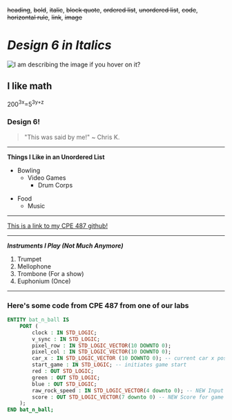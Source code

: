 ~~heading~~, ~~bold~~, ~~italic~~, ~~block quote~~, ~~ordered list~~, ~~unordered list~~, ~~code~~, ~~horizontal rule~~, ~~link~~, ~~image~~
# _Design 6 in Italics_
![I am describing the image if you hover on it?](https://avatars.githubusercontent.com/u/82727581?v=4)

## I like math
200<sup>3x</sup>=5<sup>3y+z</sup>
### Design 6!
> "This was said by me!" ~ Chris K.

<hr>

**Things I Like in an Unordered List**
- Bowling
  + Video Games
    + Drum Corps
* Food
  * Music

<hr>

[This is a link to my CPE 487 github!](https://github.com/Aoli03/DSD-Final-Lab-Project)

<hr>

***Instruments I Play \(Not Much Anymore)***
1. Trumpet
2. Mellophone
3. Trombone \(For a show)
4. Euphonium \(Once)
<hr>

### Here's some code from CPE 487 from one of our labs
```vhdl
ENTITY bat_n_ball IS
    PORT (
        clock : IN STD_LOGIC;
        v_sync : IN STD_LOGIC;
        pixel_row : IN STD_LOGIC_VECTOR(10 DOWNTO 0);
        pixel_col : IN STD_LOGIC_VECTOR(10 DOWNTO 0);
        car_x : IN STD_LOGIC_VECTOR (10 DOWNTO 0); -- current car x position
        start_game : IN STD_LOGIC; -- initiates game start
        red : OUT STD_LOGIC;
        green : OUT STD_LOGIC;
        blue : OUT STD_LOGIC;
        raw_rock_speed : IN STD_LOGIC_VECTOR(4 downto 0); -- NEW Input contains unmodified speed on range of 0 to 31
        score : OUT STD_LOGIC_VECTOR(7 downto 0) -- NEW Score for game needs to go to hexcount
    );
END bat_n_ball;
```
